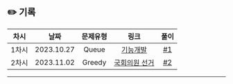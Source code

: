 ## ✏️ 기록

| 차시  |    날짜    | 문제유형 |                                    링크                                     |  풀이  |
| :---: | :--------: | :------: | :-------------------------------------------------------------------------: | :----: |
| 1차시 | 2023.10.27 |  Queue   | [기능개발](https://school.programmers.co.kr/learn/courses/30/lessons/42586) | [#1]() |
| 2차시 | 2023.11.02 |  Greedy  |            [국회의원 선거](https://www.acmicpc.net/problem/1417)            | [#2]() |

---
